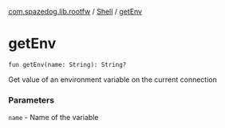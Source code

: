 [com.spazedog.lib.rootfw](../index.md) / [Shell](index.md) / [getEnv](.)

# getEnv

`fun getEnv(name: String): String?`

Get value of an environment variable on the current connection

### Parameters

`name` - Name of the variable